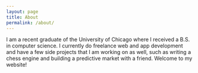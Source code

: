 ```yaml
---
layout: page
title: About
permalink: /about/
---
```


I am a recent graduate of the University of Chicago where I received a B.S. in computer science. I currently do freelance web and app development and have a few side projects that I am working on as well, such as writing a chess engine and building a predictive market with a friend. Welcome to my website!
